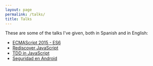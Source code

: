 ```yaml
---
layout: page
permalink: /talks/
title: Talks
---
```


These are some of the talks I've given, both in Spanish and in English:

* [ECMAScript 2015 - ES6](/es2015)
* [Rediscover JavaScript](rediscover-js)
* [TDD in JavaScript](tdd-js)
* [Seguridad en Android](seguridad-android)
